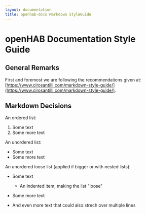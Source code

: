 ```yaml
---
layout: documentation
title: openhab-docs Markdown StyleGuide
---
```


# openHAB Documentation Style Guide

## General Remarks

First and foremost we are following the recommendations given at: [https://www.cirosantilli.com/markdown-style-guide/](https://www.cirosantilli.com/markdown-style-guide/).

## Markdown Decisions

An ordered list:

1. Some text
1. Some more text

An unordered list:

- Some text
- Some more text

An unordered loose list (applied if bigger or with nested lists):

- Some text
  - An indented item, making the list "loose"

- Some more text

- And even more text that could also strech over multiple lines
